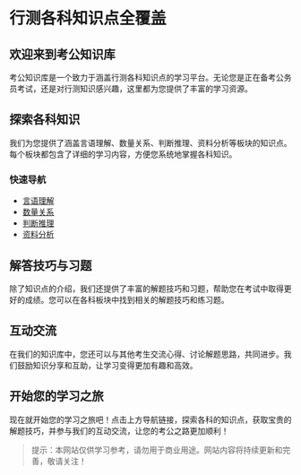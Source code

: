 ---
---

# 行测各科知识点全覆盖

## 欢迎来到考公知识库

考公知识库是一个致力于涵盖行测各科知识点的学习平台。无论您是正在备考公务员考试，还是对行测知识感兴趣，这里都为您提供了丰富的学习资源。

## 探索各科知识

我们为您提供了涵盖言语理解、数量关系、判断推理、资料分析等板块的知识点。每个板块都包含了详细的学习内容，方便您系统地掌握各科知识。

### 快速导航

- [言语理解](/knowledge/Verbal/)
- [数量关系](/knowledge/Quantitative/)
- [判断推理](/knowledge/Logical/)
- [资料分析](/knowledge/Data-Analysis/)

## 解答技巧与习题

除了知识点的介绍，我们还提供了丰富的解题技巧和习题，帮助您在考试中取得更好的成绩。您可以在各科板块中找到相关的解题技巧和练习题。

## 互动交流

在我们的知识库中，您还可以与其他考生交流心得、讨论解题思路，共同进步。我们鼓励知识分享和互助，让学习变得更加有趣和高效。

## 开始您的学习之旅

现在就开始您的学习之旅吧！点击上方导航链接，探索各科的知识点，获取宝贵的解题技巧，并参与我们的互动交流，让您的考公之路更加顺利！

> 提示：本网站仅供学习参考，请勿用于商业用途。网站内容将持续更新和完善，敬请关注！
